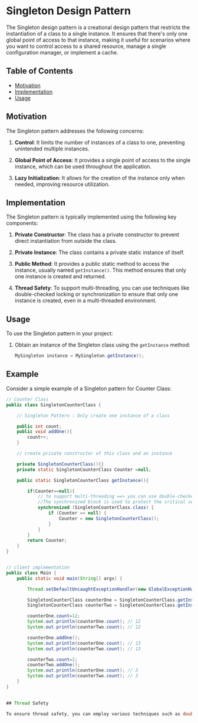 # Singleton Design Pattern

The Singleton design pattern is a creational design pattern that restricts the instantiation of a class to a single instance. It ensures that there's only one global point of access to that instance, making it useful for scenarios where you want to control access to a shared resource, manage a single configuration manager, or implement a cache.

## Table of Contents
- [Motivation](#motivation)
- [Implementation](#implementation)
- [Usage](#usage)


## Motivation

The Singleton pattern addresses the following concerns:

1. **Control**: It limits the number of instances of a class to one, preventing unintended multiple instances.

2. **Global Point of Access**: It provides a single point of access to the single instance, which can be used throughout the application.

3. **Lazy Initialization**: It allows for the creation of the instance only when needed, improving resource utilization.

## Implementation

The Singleton pattern is typically implemented using the following key components:

1. **Private Constructor**: The class has a private constructor to prevent direct instantiation from outside the class.

2. **Private Instance**: The class contains a private static instance of itself.

3. **Public Method**: It provides a public static method to access the instance, usually named `getInstance()`. This method ensures that only one instance is created and returned.

4. **Thread Safety**: To support multi-threading, you can use techniques like double-checked locking or synchronization to ensure that only one instance is created, even in a multi-threaded environment.

## Usage

To use the Singleton pattern in your project:

1. Obtain an instance of the Singleton class using the `getInstance` method:

   ```java
   MySingleton instance = MySingleton.getInstance();

## Example

Consider a simple example of a Singleton pattern for Counter Class:

```java
// Counter Class
public class SingletonCounterClass {

    // Singleton Pattern : Only create one instance of a class

    public int count;
    public void addOne(){
        count++;
    }

    // create private constructor of this class and an instance

    private SingletonCounterClass(){}
    private static SingletonCounterClass Counter =null;

    public static SingletonCounterClass getInstance(){

        if(Counter==null){
            // to support multi-threading ==> you can use double-checked locking or an alternative approach using synchronized blocks.
            //The synchronized block is used to protect the critical section of code where the instance is created. Double-checked locking is an optimization that minimizes the overhead of synchronization after the first instance has been created.
            synchronized (SingletonCounterClass.class) {
                if (Counter == null) {
                    Counter = new SingletonCounterClass();
                }
            }
        }
        return Counter;
    }
}


// client implementation
public class Main {
    public static void main(String[] args) {

        Thread.setDefaultUncaughtExceptionHandler(new GlobalExceptionHandler());

        SingletonCounterClass counterOne = SingletonCounterClass.getInstance();
        SingletonCounterClass counterTwo = SingletonCounterClass.getInstance();

        counterOne.count=12;
        System.out.println(counterOne.count); // 12
        System.out.println(counterTwo.count); // 12

        counterOne.addOne();
        System.out.println(counterOne.count); // 13
        System.out.println(counterTwo.count); // 13

        counterTwo.count=2;
        counterTwo.addOne();
        System.out.println(counterOne.count); // 3
        System.out.println(counterTwo.count); // 3
    }
}
   

## Thread Safety

To ensure thread safety, you can employ various techniques such as double-checked locking, synchronized blocks, or the Bill Pugh Singleton pattern. The choice of technique depends on your specific requirements and the version of Java you are using.   


